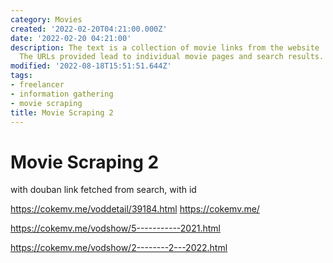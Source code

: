 ```yaml
---
category: Movies
created: '2022-02-20T04:21:00.000Z'
date: '2022-02-20 04:21:00'
description: The text is a collection of movie links from the website 'cokemv.me'.
  The URLs provided lead to individual movie pages and search results.
modified: '2022-08-18T15:51:51.644Z'
tags:
- freelancer
- information gathering
- movie scraping
title: Movie Scraping 2
---
```


# Movie Scraping 2

with douban link fetched from search, with id

https://cokemv.me/voddetail/39184.html
https://cokemv.me/

https://cokemv.me/vodshow/5-----------2021.html

https://cokemv.me/vodshow/2--------2---2022.html
